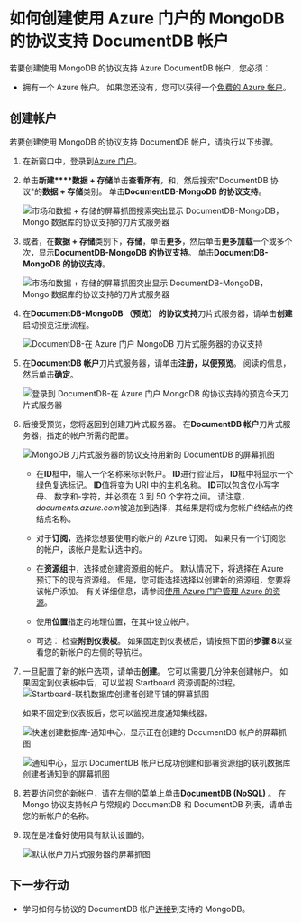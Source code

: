 <properties 
    pageTitle="使用 MongoDB 的协议支持创建一个 DocumentDB 帐户 |Microsoft Azure" 
    description="了解如何创建一个 DocumentDB 帐户协议支持 MongoDB，现在可供预览。" 
    services="documentdb" 
    authors="AndrewHoh" 
    manager="jhubbard" 
    editor="" 
    documentationCenter=""/>

<tags 
    ms.service="documentdb" 
    ms.workload="data-services" 
    ms.tgt_pltfrm="na" 
    ms.devlang="na" 
    ms.topic="article" 
    ms.date="10/20/2016" 
    ms.author="anhoh"/>

# <a name="how-to-create-a-documentdb-account-with-protocol-support-for-mongodb-using-the-azure-portal"></a>如何创建使用 Azure 门户的 MongoDB 的协议支持 DocumentDB 帐户

若要创建使用 MongoDB 的协议支持 Azure DocumentDB 帐户，您必须︰

- 拥有一个 Azure 帐户。 如果您还没有，您可以获得一个[免费的 Azure 帐户](https://azure.microsoft.com/free/)。

## <a name="create-the-account"></a>创建帐户  

若要创建使用 MongoDB 的协议支持 DocumentDB 帐户，请执行以下步骤。

1. 在新窗口中，登录到[Azure 门户](https://portal.azure.com)。
2. 单击**新建****数据 + 存储**单击**查看所有**，和，然后搜索"DocumentDB 协议"的**数据 + 存储**类别。 单击**DocumentDB-MongoDB 的协议支持**。

    ![市场和数据 + 存储的屏幕抓图搜索突出显示 DocumentDB-MongoDB，Mongo 数据库的协议支持的刀片式服务器](./media/documentdb-create-mongodb-account/marketplacegallery2.png)

3. 或者，在**数据 + 存储**类别下，**存储**，单击**更多**，然后单击**更多加载**一个或多个次，显示**DocumentDB-MongoDB 的协议支持**。 单击**DocumentDB-MongoDB 的协议支持**。

    ![市场和数据 + 存储的屏幕抓图突出显示 DocumentDB-MongoDB，Mongo 数据库的协议支持的刀片式服务器](./media/documentdb-create-mongodb-account/marketplacegallery1.png)

4. 在**DocumentDB-MongoDB （预览） 的协议支持**刀片式服务器，请单击**创建**启动预览注册流程。

    ![DocumentDB-在 Azure 门户 MongoDB 刀片式服务器的协议支持](./media/documentdb-create-mongodb-account/marketplacegallery3.png)

5. 在**DocumentDB 帐户**刀片式服务器，请单击**注册，以便预览**。 阅读的信息，然后单击**确定**。

    ![登录到 DocumentDB-在 Azure 门户 MongoDB 的协议支持的预览今天刀片式服务器](./media/documentdb-create-mongodb-account/registerforpreview.png)

6.  后接受预览，您将返回到创建刀片式服务器。  在**DocumentDB 帐户**刀片式服务器，指定的帐户所需的配置。

    ![MongoDB 刀片式服务器的协议支持用新的 DocumentDB 的屏幕抓图](./media/documentdb-create-mongodb-account/create-documentdb-mongodb-account.png)


    - 在**ID**框中，输入一个名称来标识帐户。  **ID**进行验证后， **ID**框中将显示一个绿色复选标记。 **ID**值将变为 URI 中的主机名称。 **ID**可以包含仅小写字母、 数字和-字符，并必须在 3 到 50 个字符之间。 请注意， *documents.azure.com*被追加到选择，其结果是将成为您帐户终结点的终结点名称。

    - 对于**订阅**，选择您想要使用的帐户的 Azure 订阅。 如果只有一个订阅您的帐户，该帐户是默认选中的。

    - 在**资源组**中，选择或创建资源组的帐户。  默认情况下，将选择在 Azure 预订下的现有资源组。  但是，您可能选择选择以创建新的资源组，您要将该帐户添加。 有关详细信息，请参阅[使用 Azure 门户管理 Azure 的资源](resource-group-portal.md)。

    - 使用**位置**指定的地理位置，在其中设立帐户。
    
    - 可选︰ 检查**附到仪表板**。 如果固定到仪表板后，请按照下面的**步骤 8**以查看您的新帐户的左侧的导航栏。

7.  一旦配置了新的帐户选项，请单击**创建**。  它可以需要几分钟来创建帐户。  如果固定到仪表板中后，可以监视 Startboard 资源调配的过程。  
    ![Startboard-联机数据库创建者创建平铺的屏幕抓图](./media/documentdb-create-mongodb-account/create-nosql-db-databases-json-tutorial-3.png)  

    如果不固定到仪表板后，您可以监视进度通知集线器。  

    ![快速创建数据库-通知中心，显示正在创建的 DocumentDB 帐户的屏幕抓图](./media/documentdb-create-mongodb-account/create-nosql-db-databases-json-tutorial-4.png)  

    ![通知中心，显示 DocumentDB 帐户已成功创建和部署资源组的联机数据库创建者通知到的屏幕抓图](./media/documentdb-create-mongodb-account/create-nosql-db-databases-json-tutorial-5.png)

8.  若要访问您的新帐户，请在左侧的菜单上单击**DocumentDB (NoSQL)** 。 在 Mongo 协议支持帐户与常规的 DocumentDB 和 DocumentDB 列表，请单击您的新帐户的名称。

9.  现在是准备好使用具有默认设置的。 

    ![默认帐户刀片式服务器的屏幕抓图](./media/documentdb-create-mongodb-account/defaultaccountblades.png)
    

## <a name="next-steps"></a>下一步行动


- 学习如何与协议的 DocumentDB 帐户[连接](documentdb-connect-mongodb-account.md)到支持的 MongoDB。

 
